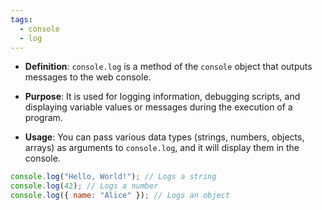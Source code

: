 ```yaml
---
tags:
  - console
  - log
---
```


- **Definition**: `console.log` is a method of the `console` object that outputs messages to the web console.

- **Purpose**: It is used for logging information, debugging scripts, and displaying variable values or messages during the execution of a program.

- **Usage**: You can pass various data types (strings, numbers, objects, arrays) as arguments to `console.log`, and it will display them in the console.

```js
console.log("Hello, World!"); // Logs a string 
console.log(42); // Logs a number 
console.log({ name: "Alice" }); // Logs an object
```
